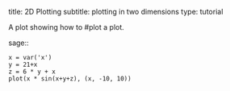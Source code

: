 title: 2D Plotting
subtitle: plotting in two dimensions
type: tutorial

A plot showing how to #plot a plot.

sage::

    x = var('x')
    y = 21+x
    z = 6 * y + x
    plot(x * sin(x+y+z), (x, -10, 10))
